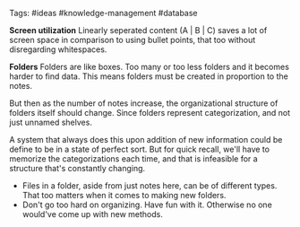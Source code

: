 Tags: #ideas #knowledge-management #database

**Screen utilization**
Linearly seperated content (A | B | C) saves a lot of screen space in comparison to using bullet points, that too without disregarding whitespaces.

**Folders**
Folders are like boxes. Too many or too less folders and it becomes harder to find data. This means folders must be created in proportion to the notes.

But then as the number of notes increase, the organizational structure of folders itself should change. Since folders represent categorization, and not just unnamed shelves.

A system that always does this upon addition of new information could be define to be in a state of perfect sort. But for quick recall, we'll have to memorize the categorizations each time, and that is infeasible for a structure that's constantly changing.

- Files in a folder, aside from just notes here, can be of different types. That too matters when it comes to making new folders.
- Don't go too hard on organizing. Have fun with it. Otherwise no one would've come up with new methods.
